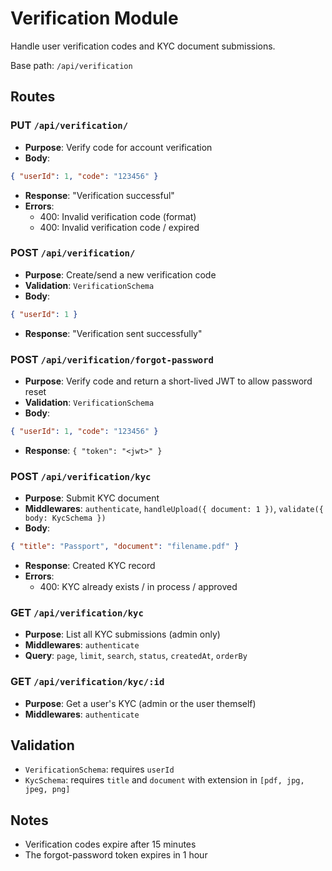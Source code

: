 # Verification Module

Handle user verification codes and KYC document submissions.

Base path: `/api/verification`

## Routes

### PUT `/api/verification/`
- **Purpose**: Verify code for account verification
- **Body**:
```json
{ "userId": 1, "code": "123456" }
```
- **Response**: "Verification successful"
- **Errors**:
  - 400: Invalid verification code (format)
  - 400: Invalid verification code / expired

### POST `/api/verification/`
- **Purpose**: Create/send a new verification code
- **Validation**: `VerificationSchema`
- **Body**:
```json
{ "userId": 1 }
```
- **Response**: "Verification sent successfully"

### POST `/api/verification/forgot-password`
- **Purpose**: Verify code and return a short-lived JWT to allow password reset
- **Validation**: `VerificationSchema`
- **Body**:
```json
{ "userId": 1, "code": "123456" }
```
- **Response**: `{ "token": "<jwt>" }`

### POST `/api/verification/kyc`
- **Purpose**: Submit KYC document
- **Middlewares**: `authenticate`, `handleUpload({ document: 1 })`, `validate({ body: KycSchema })`
- **Body**:
```json
{ "title": "Passport", "document": "filename.pdf" }
```
- **Response**: Created KYC record
- **Errors**:
  - 400: KYC already exists / in process / approved

### GET `/api/verification/kyc`
- **Purpose**: List all KYC submissions (admin only)
- **Middlewares**: `authenticate`
- **Query**: `page`, `limit`, `search`, `status`, `createdAt`, `orderBy`

### GET `/api/verification/kyc/:id`
- **Purpose**: Get a user's KYC (admin or the user themself)
- **Middlewares**: `authenticate`

## Validation
- `VerificationSchema`: requires `userId`
- `KycSchema`: requires `title` and `document` with extension in `[pdf, jpg, jpeg, png]`

## Notes
- Verification codes expire after 15 minutes
- The forgot-password token expires in 1 hour
